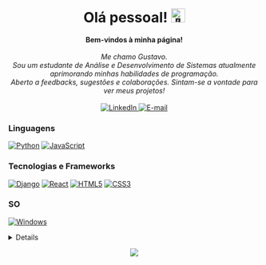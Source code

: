 <h1 align="center">Olá pessoal! <img src="https://media0.giphy.com/media/RVy3XU9pV1euIO3bsR/giphy.gif?cid=6c09b952as9zripoinv5so47pjiu6eg6na190s1m31j28gf6&ep=v1_stickers_related&rid=giphy.gif&ct=s" width="28px" alt="👋"></h1>

<p align="center">
    <b>Bem-vindos à minha página!</b><br><br>
    <i>
        Me chamo Gustavo.<br>
        Sou um estudante de Análise e Desenvolvimento de Sistemas atualmente aprimorando minhas habilidades de programação.<br>
        Aberto a feedbacks, sugestões e colaborações. Sintam-se a vontade para ver meus projetos!<br>
    </i><br>
    <a href="https://www.linkedin.com/in/gustavofernandes04">
        <img src="https://img.shields.io/badge/LinkedIn-blue?style=flat-square&logo=linkedin" alt="LinkedIn">
    </a>
    <a href="mailto:fernandes.gustavo2910@gmail.com">
        <img src="https://img.shields.io/badge/Email-red?style=flat-square&logo=gmail&logoColor=white" alt ="E-mail">
    </a>
</p>

### Linguagens
[![Python](https://img.shields.io/badge/python-black?style=for-the-badge&logo=python)](https://github.com/gustavof04)
[![JavaScript](https://img.shields.io/badge/javascript-black?style=for-the-badge&logo=javascript)](https://github.com/gustavof04)

<!-- ### ML/DL -->

### Tecnologias e Frameworks
[![Django](https://img.shields.io/badge/django-black?style=for-the-badge&logo=django)](https://github.com/gustavof04)
[![React](https://img.shields.io/badge/react-black?style=for-the-badge&logo=react)](https://github.com/gustavof04)
[![HTML5](https://img.shields.io/badge/html5-black?style=for-the-badge&logo=html5)](https://github.com/gustavof04)
[![CSS3](https://img.shields.io/badge/css3-black?style=for-the-badge&logo=css3)](https://github.com/gustavof04)

### SO
[![Windows](https://img.shields.io/badge/Windows-black?style=for-the-badge&logo=Windows)](https://github.com/gustavof04)

<details>
<p align="center">
  <a href="https://github.com/gustavof04">
    <img src="http://github-profile-summary-cards.vercel.app/api/cards/profile-details?username=gustavof04&theme=transparent" />
  </a>
  <a href="https://github.com/gustavof04">
    <img src="https://github-readme-streak-stats.herokuapp.com/?user=gustavof04&hide_border=true&card_width=338&theme=transparent" />
  </a>
  <a href="https://github.com/gustavof04">
    <img src="http://github-profile-summary-cards.vercel.app/api/cards/stats?username=gustavof04&theme=transparent" />
  </a>
</p>
</details>

<p align="center">
  <a href="https://github.com/gustavof04">
    <img src="https://komarev.com/ghpvc/?username=gustavof04&color=blue&style=flat)" />
  </a>
</p>
